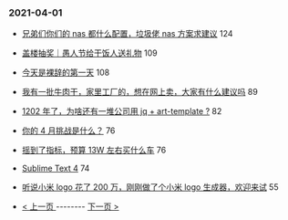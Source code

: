 ### 2021-04-01 
- [兄弟们你们的 nas 都什么配置，垃圾佬 nas 方案求建议](https://www.v2ex.com/t/767176) 124
- [盖楼抽奖｜愚人节给干饭人送礼物](https://www.v2ex.com/t/767227) 109
- [今天是裸辞的第一天](https://www.v2ex.com/t/767059) 108
- [我有一批牛肉干，家里工厂的，想在网上卖，大家有什么建议吗](https://www.v2ex.com/t/767086) 89
- [1202 年了，为啥还有一堆公司用 jq + art-template ?](https://www.v2ex.com/t/767111) 82
- [你的 4 月挑战是什么？](https://www.v2ex.com/t/767128) 76
- [摇到了指标，预算 13W 左右买什么车](https://www.v2ex.com/t/767138) 76
- [Sublime Text 4](https://www.v2ex.com/t/767077) 74
- [听说小米 logo 花了 200 万，刚刚做了个小米 logo 生成器，欢迎来试](https://www.v2ex.com/t/766992) 55 

- [ < 上一页 ](https://github.com/able8/v2ex-hot-record/blob/master/2021-03-31.md) -------- [ 下一页 > ](https://github.com/able8/v2ex-hot-record/blob/master/2021-04-02.md)